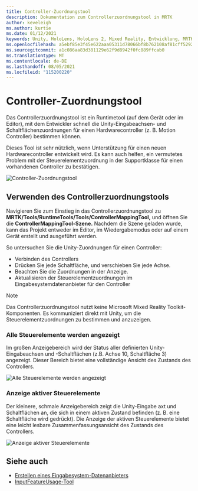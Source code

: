 ```yaml
---
title: Controller-Zuordnungstool
description: Dokumentation zum Controllerzuordnungstool in MRTK
author: keveleigh
ms.author: kurtie
ms.date: 01/12/2021
keywords: Unity, HoloLens, HoloLens 2, Mixed Reality, Entwicklung, MRTK,
ms.openlocfilehash: a5ebf85e3f45e622aaa05311d78066bf8b762108af81cff5292772b92cce0900
ms.sourcegitcommit: a1c086aa83d381129e62f9d8942f0fc889ffcab0
ms.translationtype: MT
ms.contentlocale: de-DE
ms.lasthandoff: 08/05/2021
ms.locfileid: "115200220"
---
```

# <a name="controller-mapping-tool"></a>Controller-Zuordnungstool

Das Controllerzuordnungstool ist ein Runtimetool (auf dem Gerät oder im Editor), mit dem Entwickler schnell die Unity-Eingabeachsen- und Schaltflächenzuordnungen für einen Hardwarecontroller (z. B. Motion Controller) bestimmen können.

Dieses Tool ist sehr nützlich, wenn Unterstützung für einen neuen Hardwarecontroller entwickelt wird. Es kann auch helfen, ein vermutetes Problem mit der Steuerelementzuordnung in der Supportklasse für einen vorhandenen Controller zu bestätigen.

![Controller-Zuordnungstool](../images/controller-mapping-tool/ControllerMappingTool.png)

## <a name="using-the-controller-mapping-tool"></a>Verwenden des Controllerzuordnungstools

Navigieren Sie zum Einstieg in das Controllerzuordnungstool zu **MRTK/Tools/RuntimeTools/Tools/ControllerMappingTool,** und öffnen Sie die **ControllerMappingTool-Szene.** Nachdem die Szene geladen wurde, kann das Projekt entweder im Editor, im Wiedergabemodus oder auf einem Gerät erstellt und ausgeführt werden.

So untersuchen Sie die Unity-Zuordnungen für einen Controller:

- Verbinden des Controllers
- Drücken Sie jede Schaltfläche, und verschieben Sie jede Achse.
- Beachten Sie die Zuordnungen in der Anzeige.
- Aktualisieren der Steuerelementzuordnungen im Eingabesystemdatenanbieter für den Controller

> [!NOTE]
> Das Controllerzuordnungstool nutzt keine Microsoft Mixed Reality Toolkit-Komponenten. Es kommuniziert direkt mit Unity, um die Steuerelementzuordnungen zu bestimmen und anzuzeigen.

### <a name="all-controls-display"></a>Alle Steuerelemente werden angezeigt

Im großen Anzeigebereich wird der Status aller definierten Unity-Eingabeachsen und -Schaltflächen (z.B. Achse 10, Schaltfläche 3) angezeigt. Dieser Bereich bietet eine vollständige Ansicht des Zustands des Controllers.

![Alle Steuerelemente werden angezeigt](../images/controller-mapping-tool/AllControls.png)

### <a name="active-controls-display"></a>Anzeige aktiver Steuerelemente

Der kleinere, schmale Anzeigebereich zeigt die Unity-Eingabe axt und Schaltflächen an, die sich in einem aktiven Zustand befinden (z. B. eine Schaltfläche wird gedrückt). Die Anzeige der aktiven Steuerelemente bietet eine leicht lesbare Zusammenfassungsansicht des Zustands des Controllers.

![Anzeige aktiver Steuerelemente](../images/controller-mapping-tool/ActiveControls.png)

## <a name="see-also"></a>Siehe auch

- [Erstellen eines Eingabesystem-Datenanbieters](../input/create-data-provider.md)
- [InputFeatureUsage-Tool](input-feature-usage-tool.md)
